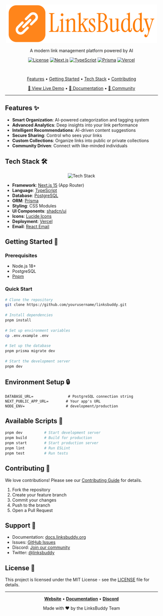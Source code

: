 <div align="center">
  <img src="public/assets/Logo Files/png/logo-no-background.png" alt="LinksBuddy Logo" width="500"/>

  <p align="center">
    A modern link management platform powered by AI
  </p>

  <div align="center">

[![License](https://img.shields.io/badge/license-MIT-blue.svg)](LICENSE)
[![Next.js](https://img.shields.io/badge/Next.js-15-black)](https://nextjs.org/)
[![TypeScript](https://img.shields.io/badge/TypeScript-5.2-blue)](https://www.typescriptlang.org/)
[![Prisma](https://img.shields.io/badge/Prisma-5.7-lightgrey)](https://www.prisma.io/)
[![Vercel](https://img.shields.io/badge/Vercel-Deploy-black)](https://vercel.com)

  </div>

  <br />

  <p align="center">
    <a href="#features">Features</a> •
    <a href="#getting-started">Getting Started</a> •
    <a href="#tech-stack">Tech Stack</a> •
    <a href="#contributing">Contributing</a>
  </p>
</div>

<div align="center">

[🚀 View Live Demo](https://linksbuddy.org) • [📖 Documentation](https://docs.linksbuddy.org) • [🤝 Community](https://discord.gg/linksbuddy)

</div>

---

## Features ✨

- **Smart Organization**: AI-powered categorization and tagging system
- **Advanced Analytics**: Deep insights into your link performance
- **Intelligent Recommendations**: AI-driven content suggestions
- **Secure Sharing**: Control who sees your links
- **Custom Collections**: Organize links into public or private collections
- **Community Driven**: Connect with like-minded individuals

## Tech Stack 🛠️

<div align="center">

![Tech Stack](public/assets/tech-stack.png)

</div>

- **Framework**: [Next.js 15](https://nextjs.org/) (App Router)
- **Language**: [TypeScript](https://www.typescriptlang.org/)
- **Database**: [PostgreSQL](https://www.postgresql.org/)
- **ORM**: [Prisma](https://www.prisma.io/)
- **Styling**: CSS Modules
- **UI Components**: [shadcn/ui](https://ui.shadcn.com/)
- **Icons**: [Lucide Icons](https://lucide.dev/)
- **Deployment**: [Vercel](https://vercel.com)
- **Email**: [React Email](https://react.email/)

## Getting Started 🚀

### Prerequisites

- Node.js 18+
- PostgreSQL
- [Pnpm](https://pnpm.io/)

### Quick Start

```bash
# Clone the repository
git clone https://github.com/yourusername/linksbuddy.git

# Install dependencies
pnpm install

# Set up environment variables
cp .env.example .env

# Set up the database
pnpm prisma migrate dev

# Start the development server
pnpm dev
```

## Environment Setup 🔒

```env
DATABASE_URL=                # PostgreSQL connection string
NEXT_PUBLIC_APP_URL=        # Your app's URL
NODE_ENV=                   # development/production
```

## Available Scripts 📜

```bash
pnpm dev          # Start development server
pnpm build        # Build for production
pnpm start        # Start production server
pnpm lint         # Run ESLint
pnpm test         # Run tests
```

## Contributing 🤝

We love contributions! Please see our [Contributing Guide](CONTRIBUTING.md) for details.

1. Fork the repository
2. Create your feature branch
3. Commit your changes
4. Push to the branch
5. Open a Pull Request

## Support 💬

- Documentation: [docs.linksbuddy.org](https://docs.linksbuddy.org)
- Issues: [GitHub Issues](https://github.com/yourusername/linksbuddy/issues)
- Discord: [Join our community](https://discord.gg/linksbuddy)
- Twitter: [@linksbuddy](https://twitter.com/linksbuddy)

## License 📄

This project is licensed under the MIT License - see the [LICENSE](LICENSE) file for details.

---

<div align="center">

**[Website](https://linksbuddy.org)** • **[Documentation](https://docs.linksbuddy.org)** • **[Discord](https://discord.gg/linksbuddy)**

Made with ❤️ by the LinksBuddy Team

</div>
